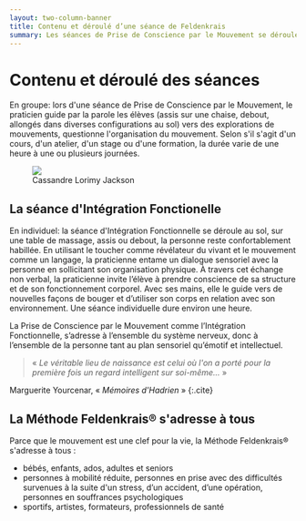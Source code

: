 ```yaml
---
layout: two-column-banner
title: Contenu et déroulé d’une séance de Feldenkrais
summary: Les séances de Prise de Conscience par le Mouvement se déroulent en groupe et sont guidées par la voix de la praticienne tandis que les séances d’Intégration Fonctionnelle sont individuelles et guidées par les mains de la praticienne.
---
```

# Contenu et déroulé des séances

En groupe: lors d'une séance de Prise de Conscience par le Mouvement, le praticien guide par la parole les élèves (assis sur une chaise, debout, allongés dans diverses configurations au sol) vers des explorations de mouvements,  questionne l'organisation du mouvement.
Selon s'il s'agit d'un cours, d'un atelier, d'un stage ou d'une formation, la durée varie de une heure à une ou plusieurs journées.

<figure>
  <img src="http://res.cloudinary.com/dnxcesebo/image/upload/c_scale,h_400,r_15/v1527780217/cassandre_michostart_wpoquc.jpg"/>
  <figcaption>Cassandre Lorimy Jackson</figcaption>
</figure>

## La séance d'Intégration Fonctionelle
En individuel: la séance d'Intégration Fonctionnelle se déroule au sol, sur une table de massage, assis ou debout, la personne reste confortablement habillée. En utilisant le toucher comme révélateur du vivant et le mouvement comme un langage, la praticienne entame un dialogue sensoriel avec la personne en sollicitant son organisation physique. À travers cet échange non verbal, la praticienne invite l’élève à prendre conscience de sa structure et de son fonctionnement corporel. Avec ses mains, elle le guide vers de nouvelles façons de bouger et d’utiliser son corps en relation avec son environnement.
Une séance individuelle dure environ une heure.



La Prise de Conscience par le Mouvement comme l’Intégration Fonctionnelle, s’adresse à l’ensemble du système nerveux, donc à l’ensemble de la personne tant au plan sensoriel qu’émotif et intellectuel.

> «&nbsp;*Le véritable lieu de naissance est celui où l'on a porté pour la première fois un regard intelligent sur soi-même...*&nbsp;»

Marguerite Yourcenar, «&nbsp;*Mémoires d'Hadrien*&nbsp;»
{:.cite}

## La Méthode Feldenkrais<span class="registered">&reg;</span> s'adresse à tous

Parce que le mouvement est une clef pour la vie, la Méthode Feldenkrais<span class="registered">&reg;</span> s'adresse à tous :

- bébés, enfants, ados, adultes et seniors
- personnes à mobilité réduite, personnes en prise avec des difficultés survenues à la suite d'un stress, d’un accident, d’une opération, personnes en souffrances psychologiques
- sportifs, artistes, formateurs, professionnels de santé
<br>
